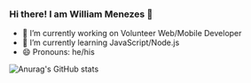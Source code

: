### Hi there! I am William Menezes 👋

- 🔭 I’m currently working on Volunteer Web/Mobile Developer
- 🌱 I’m currently learning JavaScript/Node.js
- 😄 Pronouns: he/his

![Anurag's GitHub stats](https://github-readme-stats.vercel.app/api?username=WillMenezess&hide=contribs,prs)
